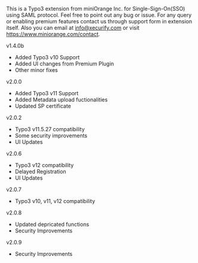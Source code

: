 This is a Typo3 extension from miniOrange Inc. for Single-Sign-On(SSO) using SAML protocol.
Feel free to point out any bug or issue. 
For any query or enabling premium features contact us through support form in extension itself. 
Also you can email at info@xecurify.com or visit https://www.miniorange.com/contact.

v1.4.0b
 - Added Typo3 v10 Support
 - Added UI changes from Premium Plugin
 - Other minor fixes

v2.0.0
 - Added Typo3 v11 Support
 - Added Metadata upload fuctionalities
 - Updated SP certificate

v2.0.2
 - Typo3 v11.5.27 compatibility
 - Some security improvements
 - UI Updates

v2.0.6
 - Typo3 v12 compatibility
 - Delayed Registration
 - UI Updates

v2.0.7
 - Typo3 v10, v11, v12 compatibility

v2.0.8
 - Updated depricated functions
 - Security Improvements

v2.0.9
 - Security Improvements